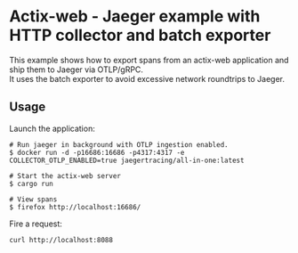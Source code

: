 # Actix-web - Jaeger example with HTTP collector and batch exporter 

This example shows how to export spans from an actix-web application and ship them
 to Jaeger via OTLP/gRPC.  
 It uses the batch exporter to avoid excessive network roundtrips to Jaeger.

## Usage

Launch the application:
```shell
# Run jaeger in background with OTLP ingestion enabled.
$ docker run -d -p16686:16686 -p4317:4317 -e COLLECTOR_OTLP_ENABLED=true jaegertracing/all-in-one:latest

# Start the actix-web server 
$ cargo run

# View spans
$ firefox http://localhost:16686/
```

Fire a request:
```bash
curl http://localhost:8088
```
